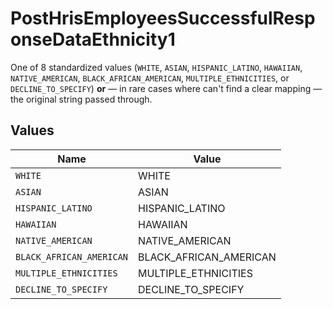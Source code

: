 # PostHrisEmployeesSuccessfulResponseDataEthnicity1

One of 8 standardized values (`WHITE`, `ASIAN`, `HISPANIC_LATINO`, `HAWAIIAN`, `NATIVE_AMERICAN`, `BLACK_AFRICAN_AMERICAN`, `MULTIPLE_ETHNICITIES`, or `DECLINE_TO_SPECIFY`) **or** — in rare cases where can't find a clear mapping — the original string passed through.


## Values

| Name                     | Value                    |
| ------------------------ | ------------------------ |
| `WHITE`                  | WHITE                    |
| `ASIAN`                  | ASIAN                    |
| `HISPANIC_LATINO`        | HISPANIC_LATINO          |
| `HAWAIIAN`               | HAWAIIAN                 |
| `NATIVE_AMERICAN`        | NATIVE_AMERICAN          |
| `BLACK_AFRICAN_AMERICAN` | BLACK_AFRICAN_AMERICAN   |
| `MULTIPLE_ETHNICITIES`   | MULTIPLE_ETHNICITIES     |
| `DECLINE_TO_SPECIFY`     | DECLINE_TO_SPECIFY       |